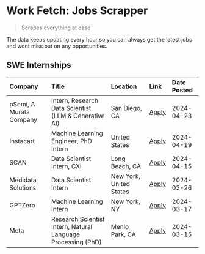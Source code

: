 # Work Fetch: Jobs Scrapper
> Scrapes everything at ease

The data keeps updating every hour so you can always get the latest jobs and wont miss out on any opportunities.

## SWE Internships
<!--START_SECTION:workfetch-->
| Company                 | Title                                                        | Location                | Link                                                                                                                                                                                                                                                                         | Date Posted   |
|:------------------------|:-------------------------------------------------------------|:------------------------|:-----------------------------------------------------------------------------------------------------------------------------------------------------------------------------------------------------------------------------------------------------------------------------|:--------------|
| pSemi, A Murata Company | Intern, Research Data Scientist (LLM & Generative AI)        | San Diego, CA           | [Apply](https://www.linkedin.com/jobs/view/intern-research-data-scientist-llm-generative-ai-at-psemi-a-murata-company-3887074168?position=4&pageNum=0&refId=WtONmoQVl3TeZ8l3zX%2BtRQ%3D%3D&trackingId=MToArZTTUMWBesB7Loj31Q%3D%3D&trk=public_jobs_jserp-result_search-card) | 2024-04-23    |
| Instacart               | Machine Learning Engineer, PhD Intern                        | United States           | [Apply](https://www.linkedin.com/jobs/view/machine-learning-engineer-phd-intern-at-instacart-3901991739?position=2&pageNum=0&refId=WtONmoQVl3TeZ8l3zX%2BtRQ%3D%3D&trackingId=Z%2Bm2zdPKoc7g82L7KBsA5Q%3D%3D&trk=public_jobs_jserp-result_search-card)                        | 2024-04-19    |
| SCAN                    | Data Scientist Intern, CXI                                   | Long Beach, CA          | [Apply](https://www.linkedin.com/jobs/view/data-scientist-intern-cxi-at-scan-3899690492?position=9&pageNum=0&refId=WtONmoQVl3TeZ8l3zX%2BtRQ%3D%3D&trackingId=5aiK8O2q94SqgsaoPy%2FMrA%3D%3D&trk=public_jobs_jserp-result_search-card)                                        | 2024-04-15    |
| Medidata Solutions      | Data Scientist Intern                                        | New York, United States | [Apply](https://www.linkedin.com/jobs/view/data-scientist-intern-at-medidata-solutions-3810253704?position=8&pageNum=0&refId=WtONmoQVl3TeZ8l3zX%2BtRQ%3D%3D&trackingId=T2RnakWD0NJrKc5imuOeyQ%3D%3D&trk=public_jobs_jserp-result_search-card)                                | 2024-03-26    |
| GPTZero                 | Machine Learning Intern                                      | New York, NY            | [Apply](https://www.linkedin.com/jobs/view/machine-learning-intern-at-gptzero-3860723963?position=7&pageNum=0&refId=WtONmoQVl3TeZ8l3zX%2BtRQ%3D%3D&trackingId=EtsoBSU2HuVjS2%2B%2BC%2Bcoiw%3D%3D&trk=public_jobs_jserp-result_search-card)                                   | 2024-03-17    |
| Meta                    | Research Scientist Intern, Natural Language Processing (PhD) | Menlo Park, CA          | [Apply](https://www.linkedin.com/jobs/view/research-scientist-intern-natural-language-processing-phd-at-meta-3858718375?position=10&pageNum=0&refId=WtONmoQVl3TeZ8l3zX%2BtRQ%3D%3D&trackingId=rua9yFiZsyEi%2Fe7MYEIGJg%3D%3D&trk=public_jobs_jserp-result_search-card)       | 2024-03-15    |
<!--END_SECTION:workfetch-->
